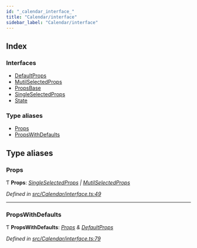 ```yaml
---
id: "_calendar_interface_"
title: "Calendar/interface"
sidebar_label: "Calendar/interface"
---
```


## Index

### Interfaces

* [DefaultProps](../interfaces/_calendar_interface_.defaultprops.md)
* [MutilSelectedProps](../interfaces/_calendar_interface_.mutilselectedprops.md)
* [PropsBase](../interfaces/_calendar_interface_.propsbase.md)
* [SingleSelectedProps](../interfaces/_calendar_interface_.singleselectedprops.md)
* [State](../interfaces/_calendar_interface_.state.md)

### Type aliases

* [Props](_calendar_interface_.md#props)
* [PropsWithDefaults](_calendar_interface_.md#propswithdefaults)

## Type aliases

###  Props

Ƭ **Props**: *[SingleSelectedProps](../interfaces/_calendar_interface_.singleselectedprops.md) | [MutilSelectedProps](../interfaces/_calendar_interface_.mutilselectedprops.md)*

*Defined in [src/Calendar/interface.ts:49](https://github.com/tarojsx/ui/blob/bc31158/src/Calendar/interface.ts#L49)*

___

###  PropsWithDefaults

Ƭ **PropsWithDefaults**: *[Props](_calendar_interface_.md#props) & [DefaultProps](../interfaces/_calendar_interface_.defaultprops.md)*

*Defined in [src/Calendar/interface.ts:79](https://github.com/tarojsx/ui/blob/bc31158/src/Calendar/interface.ts#L79)*
